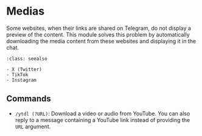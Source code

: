 # Medias

Some websites, when their links are shared on Telegram, do not display a preview of the content. This module solves this problem by automatically downloading the media content from these websites and displaying it in the chat.

```{admonition} **Automatic download is supported for the following websites**:
:class: seealso

- X (Twitter)
- TikTok
- Instagram
```

## Commands

- `/ytdl (?URL)`: Download a video or audio from YouTube. You can also reply to a message containing a YouTube link instead of providing the `URL` argument.
